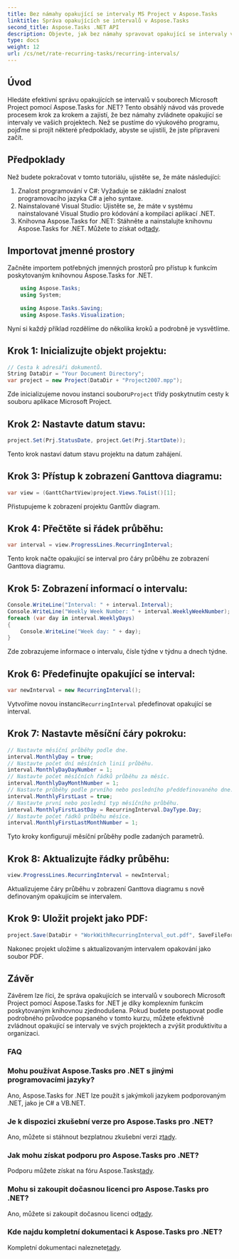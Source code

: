 ```yaml
---
title: Bez námahy opakující se intervaly MS Project v Aspose.Tasks
linktitle: Správa opakujících se intervalů v Aspose.Tasks
second_title: Aspose.Tasks .NET API
description: Objevte, jak bez námahy spravovat opakující se intervaly v MS Project pomocí Aspose.Tasks for .NET.
type: docs
weight: 12
url: /cs/net/rate-recurring-tasks/recurring-intervals/
---
```

## Úvod
Hledáte efektivní správu opakujících se intervalů v souborech Microsoft Project pomocí Aspose.Tasks for .NET? Tento obsáhlý návod vás provede procesem krok za krokem a zajistí, že bez námahy zvládnete opakující se intervaly ve vašich projektech. Než se pustíme do výukového programu, pojďme si projít některé předpoklady, abyste se ujistili, že jste připraveni začít.
## Předpoklady
Než budete pokračovat v tomto tutoriálu, ujistěte se, že máte následující:
1. Znalost programování v C#: Vyžaduje se základní znalost programovacího jazyka C# a jeho syntaxe.
2. Nainstalované Visual Studio: Ujistěte se, že máte v systému nainstalované Visual Studio pro kódování a kompilaci aplikací .NET.
3. Knihovna Aspose.Tasks for .NET: Stáhněte a nainstalujte knihovnu Aspose.Tasks for .NET. Můžete to získat od[tady](https://releases.aspose.com/tasks/net/).

## Importovat jmenné prostory
Začněte importem potřebných jmenných prostorů pro přístup k funkcím poskytovaným knihovnou Aspose.Tasks for .NET.
   
```csharp
    using Aspose.Tasks;
    using System;
    
    using Aspose.Tasks.Saving;
    using Aspose.Tasks.Visualization;
```
Nyní si každý příklad rozdělíme do několika kroků a podrobně je vysvětlíme.
## Krok 1: Inicializujte objekt projektu:
```csharp
// Cesta k adresáři dokumentů.
String DataDir = "Your Document Directory";
var project = new Project(DataDir + "Project2007.mpp");
```
Zde inicializujeme novou instanci souboru`Project` třídy poskytnutím cesty k souboru aplikace Microsoft Project.
## Krok 2: Nastavte datum stavu:
```csharp
project.Set(Prj.StatusDate, project.Get(Prj.StartDate));
```
Tento krok nastaví datum stavu projektu na datum zahájení.
## Krok 3: Přístup k zobrazení Ganttova diagramu:
```csharp
var view = (GanttChartView)project.Views.ToList()[1];
```
Přistupujeme k zobrazení projektu Ganttův diagram.
## Krok 4: Přečtěte si řádek průběhu:
```csharp
var interval = view.ProgressLines.RecurringInterval;
```
Tento krok načte opakující se interval pro čáry průběhu ze zobrazení Ganttova diagramu.
## Krok 5: Zobrazení informací o intervalu:
```csharp
Console.WriteLine("Interval: " + interval.Interval);
Console.WriteLine("Weekly Week Number: " + interval.WeeklyWeekNumber);
foreach (var day in interval.WeeklyDays)
{
    Console.WriteLine("Week day: " + day);
}
```
Zde zobrazujeme informace o intervalu, čísle týdne v týdnu a dnech týdne.
## Krok 6: Předefinujte opakující se interval:
```csharp
var newInterval = new RecurringInterval();
```
 Vytvoříme novou instanci`RecurringInterval` předefinovat opakující se interval.
## Krok 7: Nastavte měsíční čáry pokroku:
```csharp
// Nastavte měsíční průběhy podle dne.
interval.MonthlyDay = true;
// Nastavte počet dní měsíčních linií průběhu.
interval.MonthlyDayDayNumber = 1;
// Nastavte počet měsíčních řádků průběhu za měsíc.
interval.MonthlyDayMonthNumber = 1;
// Nastavte průběhy podle prvního nebo posledního předdefinovaného dne.
interval.MonthlyFirstLast = true;
// Nastavte první nebo poslední typ měsíčního průběhu.
interval.MonthlyFirstLastDay = RecurringInterval.DayType.Day;
// Nastavte počet řádků průběhu měsíce.
interval.MonthlyFirstLastMonthNumber = 1;
```
Tyto kroky konfigurují měsíční průběhy podle zadaných parametrů.
## Krok 8: Aktualizujte řádky průběhu:
```csharp
view.ProgressLines.RecurringInterval = newInterval;
```
Aktualizujeme čáry průběhu v zobrazení Ganttova diagramu s nově definovaným opakujícím se intervalem.
## Krok 9: Uložit projekt jako PDF:
```csharp
project.Save(DataDir + "WorkWithRecurringInterval_out.pdf", SaveFileFormat.Pdf);
```
Nakonec projekt uložíme s aktualizovaným intervalem opakování jako soubor PDF.

## Závěr
Závěrem lze říci, že správa opakujících se intervalů v souborech Microsoft Project pomocí Aspose.Tasks for .NET je díky komplexním funkcím poskytovaným knihovnou zjednodušena. Pokud budete postupovat podle podrobného průvodce popsaného v tomto kurzu, můžete efektivně zvládnout opakující se intervaly ve svých projektech a zvýšit produktivitu a organizaci.
### FAQ
### Mohu používat Aspose.Tasks pro .NET s jinými programovacími jazyky?
Ano, Aspose.Tasks for .NET lze použít s jakýmkoli jazykem podporovaným .NET, jako je C# a VB.NET.
### Je k dispozici zkušební verze pro Aspose.Tasks pro .NET?
 Ano, můžete si stáhnout bezplatnou zkušební verzi z[tady](https://releases.aspose.com/).
### Jak mohu získat podporu pro Aspose.Tasks pro .NET?
 Podporu můžete získat na fóru Aspose.Tasks[tady](https://forum.aspose.com/c/tasks/15).
### Mohu si zakoupit dočasnou licenci pro Aspose.Tasks pro .NET?
 Ano, můžete si zakoupit dočasnou licenci od[tady](https://purchase.aspose.com/temporary-license/).
### Kde najdu kompletní dokumentaci k Aspose.Tasks pro .NET?
 Kompletní dokumentaci naleznete[tady](https://reference.aspose.com/tasks/net/).